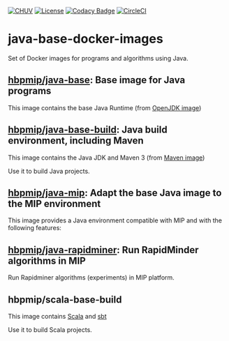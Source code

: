 [![CHUV](https://img.shields.io/badge/CHUV-LREN-AF4C64.svg)](https://www.unil.ch/lren/en/home.html) [![License](https://img.shields.io/badge/license-Apache--2.0-blue.svg)](https://github.com/LREN-CHUV/java-base-docker-images/blob/master/LICENSE) [![Codacy Badge](https://api.codacy.com/project/badge/Grade/978ae82bbdb540129ee8a82e3b8ed21d)](https://www.codacy.com/app/hbp-mip/java-base-docker-images?utm_source=github.com&amp;utm_medium=referral&amp;utm_content=HBPMedical/java-base-docker-images&amp;utm_campaign=Badge_Grade)
[![CircleCI](https://circleci.com/gh/LREN-CHUV/java-base-docker-images.svg?style=svg)](https://circleci.com/gh/LREN-CHUV/java-base-docker-images)

# java-base-docker-images

Set of Docker images for programs and algorithms using Java.

## [hbpmip/java-base](./java-base/): Base image for Java programs

This image contains the base Java Runtime (from [OpenJDK image](https://hub.docker.com/r/_/openjdk/))

## [hbpmip/java-base-build](./java-base-build/): Java build environment, including Maven

This image contains the Java JDK and Maven 3 (from [Maven image](https://hub.docker.com/r/_/maven/))

Use it to build Java projects.

## [hbpmip/java-mip](./java-mip/): Adapt the base Java image to the MIP environment

This image provides a Java environment compatible with MIP and with the following features:

## [hbpmip/java-rapidminer](./java-rapidminer/): Run RapidMinder algorithms in MIP

Run Rapidminer algorithms (experiments) in MIP platform.

## hbpmip/scala-base-build

This image contains [Scala](https://www.scala-lang.org/) and [sbt](http://www.scala-sbt.org/)

Use it to build Scala projects.
